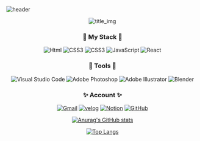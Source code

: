 ![header](https://capsule-render.vercel.app/api?type=Waving&color=gradient&height=220&section=header&text=hello&fontColor=ffff&fontSize=90)
<div align="center">

![title_img](https://user-images.githubusercontent.com/55690712/150562553-bce89d17-e7fe-460b-85b1-c12b85363640.png)

### 🐊 My Stack 🐊
<img alt="Html" src ="https://img.shields.io/badge/HTML5-E34F26.svg?&style=for-the-badge&logo=HTML5&logoColor=white"/> <img alt="CSS3" src ="https://img.shields.io/badge/CSS3-1572B6.svg?&style=for-the-badge&logo=CSS3&logoColor=white"/> <img alt="CSS3" src ="https://img.shields.io/badge/Sass-CC6699.svg?&style=for-the-badge&logo=Sass&logoColor=white"/> 
 <img alt="JavaScript" src ="https://img.shields.io/badge/JavaScriipt-F7DF1E.svg?&style=for-the-badge&logo=JavaScript&logoColor=black"/> <img alt="React" src ="https://img.shields.io/badge/React-61DAFB.svg?&style=for-the-badge&logo=React&logoColor=black"/>

### 🎨 Tools 🎨
<img alt="Visual Studio Code" src ="https://img.shields.io/badge/Visual Studio Code-007ACC.svg?&style=for-the-badge&logo=Visual Studio Code&logoColor=white"/> <img alt="Adobe Photoshop" src ="https://img.shields.io/badge/Adobe Photoshop-31A8FF.svg?&style=for-the-badge&logo=Adobe Photoshop&logoColor=black"/> <img alt="Adobe Illustrator" src ="https://img.shields.io/badge/Adobe Illustrator-FF9A00.svg?&style=for-the-badge&logo=Adobe Illustrator&logoColor=black"/> <img alt="Blender" src ="https://img.shields.io/badge/Blender-F5792A.svg?&style=for-the-badge&logo=Blender&logoColor=black"/>


### ✨ Account ✨
[![Gmail](https://img.shields.io/badge/Gmail-EA4335?style=for-the-badge&logo=Gmail&logoColor=white)](mailto:"hothemp35@gmail.com")
[![velog](https://img.shields.io/badge/Velog-20c997?style=for-the-badge&logo=Velog&logoColor=white)](https://velog.io/@soonmac)
[![Notion](https://img.shields.io/badge/Notion-000000?style=for-the-badge&logo=Notion&logoColor=white)](https://paint-flower-5f0.notion.site/TIL-01687f28163d4864b7e0c6bf11268897)
[![GitHub](https://img.shields.io/badge/GitHub-181717?style=for-the-badge&logo=GitHub&logoColor=white)](https://github.com/soonmac)

[![Anurag's GitHub stats](https://github-readme-stats.vercel.app/api?username=soonmac&theme=buefy)](https://github.com/soonmac/github-readme-stats)
  
 [![Top Langs](https://github-readme-stats.vercel.app/api/top-langs/?username=soonmac)](https://github.com/soonmac/github-readme-stats)

  
  </div>
